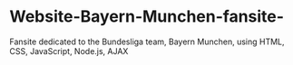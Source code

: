# Website-Bayern-Munchen-fansite-  
Fansite dedicated to the Bundesliga team, Bayern Munchen, using HTML, CSS, JavaScript, Node.js, AJAX
